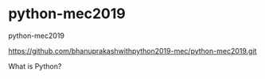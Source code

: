 # python-mec2019
python-mec2019

https://github.com/bhanuprakashwithpython2019-mec/python-mec2019.git


What is Python?

